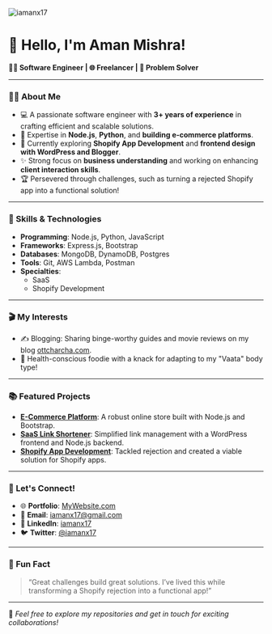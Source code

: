 <p align="left"> <img src="https://komarev.com/ghpvc/?username=iamanx17&label=Profile%20views&color=0e75b6&style=flat" alt="iamanx17" /> </p>

# 👋 Hello, I'm Aman Mishra!  
**👨‍💻 Software Engineer | 🌐 Freelancer | 🚀 Problem Solver**  

---

### 🧑‍💼 About Me  
- 💻 A passionate software engineer with **3+ years of experience** in crafting efficient and scalable solutions.  
- 🎯 Expertise in **Node.js**, **Python**, and **building e-commerce platforms**.  
- 🌱 Currently exploring **Shopify App Development** and **frontend design with WordPress and Blogger**.  
- ✨ Strong focus on **business understanding** and working on enhancing **client interaction skills**.  
- 🏆 Persevered through challenges, such as turning a rejected Shopify app into a functional solution!  

---

### 🚀 Skills & Technologies  
- **Programming**: Node.js, Python, JavaScript  
- **Frameworks**: Express.js, Bootstrap   
- **Databases**: MongoDB, DynamoDB, Postgres  
- **Tools**: Git, AWS Lambda, Postman  
- **Specialties**:  
  - SaaS
  - Shopify Development
---

### 🎬 My Interests  
- ✍️ Blogging: Sharing binge-worthy guides and movie reviews on my blog [ottcharcha.com](https://ottcharcha.com).  
- 🍴 Health-conscious foodie with a knack for adapting to my "Vaata" body type!  

---

### 📚 Featured Projects  
- **[E-Commerce Platform](#)**: A robust online store built with Node.js and Bootstrap.  
- **[SaaS Link Shortener](#)**: Simplified link management with a WordPress frontend and Node.js backend.  
- **[Shopify App Development](#)**: Tackled rejection and created a viable solution for Shopify apps.  

---

### 💬 Let's Connect!  
- 🌐 **Portfolio**: [MyWebsite.com](#)  
- 📧 **Email**: [iamanx17@gmail.com](mailto:iamanx17@gmail.com)  
- 💼 **LinkedIn**: [iamanx17](#)  
- 🐦 **Twitter**: [@iamanx17](#)  

---

### 🌟 Fun Fact  
> “Great challenges build great solutions. I’ve lived this while transforming a Shopify rejection into a functional app!”  

---

📌 *Feel free to explore my repositories and get in touch for exciting collaborations!*
